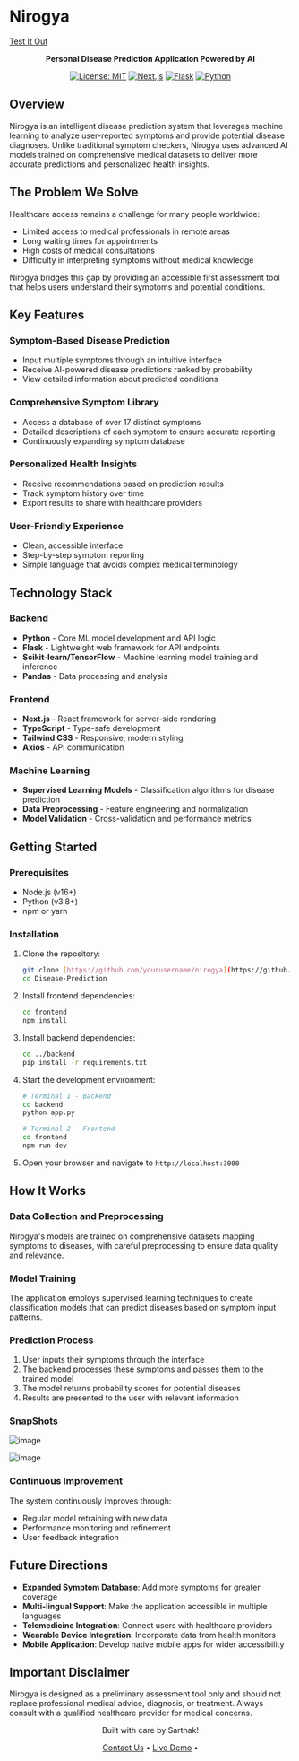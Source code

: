 # Nirogya
<a href="https://disease-prediction-sigma.vercel.app/">Test It Out</a>
<div align="center">
  
**Personal Disease Prediction Application Powered by AI**

[![License: MIT](https://img.shields.io/badge/License-MIT-blue.svg)](https://opensource.org/licenses/MIT)
[![Next.js](https://img.shields.io/badge/Next.js-v15.2.4-black)](https://nextjs.org/)
[![Flask](https://img.shields.io/badge/Flask-v2.0.0-green)](https://flask.palletsprojects.com/)
[![Python](https://img.shields.io/badge/Python-v3.11-blue)](https://www.python.org/)

</div>

## Overview

Nirogya is an intelligent disease prediction system that leverages machine learning to analyze user-reported symptoms and provide potential disease diagnoses. Unlike traditional symptom checkers, Nirogya uses advanced AI models trained on comprehensive medical datasets to deliver more accurate predictions and personalized health insights.

## The Problem We Solve

Healthcare access remains a challenge for many people worldwide:
- Limited access to medical professionals in remote areas
- Long waiting times for appointments
- High costs of medical consultations
- Difficulty in interpreting symptoms without medical knowledge

Nirogya bridges this gap by providing an accessible first assessment tool that helps users understand their symptoms and potential conditions.

## Key Features

### Symptom-Based Disease Prediction
- Input multiple symptoms through an intuitive interface
- Receive AI-powered disease predictions ranked by probability
- View detailed information about predicted conditions

### Comprehensive Symptom Library
- Access a database of over 17 distinct symptoms
- Detailed descriptions of each symptom to ensure accurate reporting
- Continuously expanding symptom database

### Personalized Health Insights
- Receive recommendations based on prediction results
- Track symptom history over time
- Export results to share with healthcare providers

### User-Friendly Experience
- Clean, accessible interface
- Step-by-step symptom reporting
- Simple language that avoids complex medical terminology

## Technology Stack

### Backend
- **Python** - Core ML model development and API logic
- **Flask** - Lightweight web framework for API endpoints
- **Scikit-learn/TensorFlow** - Machine learning model training and inference
- **Pandas** - Data processing and analysis

### Frontend
- **Next.js** - React framework for server-side rendering
- **TypeScript** - Type-safe development
- **Tailwind CSS** - Responsive, modern styling
- **Axios** - API communication

### Machine Learning
- **Supervised Learning Models** - Classification algorithms for disease prediction
- **Data Preprocessing** - Feature engineering and normalization
- **Model Validation** - Cross-validation and performance metrics

## Getting Started

### Prerequisites
- Node.js (v16+)
- Python (v3.8+)
- npm or yarn

### Installation

1. Clone the repository:
   ```bash
   git clone [https://github.com/yourusername/nirogya](https://github.com/SarthakShrivastav-a/Disease-Prediction)
   cd Disease-Prediction
   ```

2. Install frontend dependencies:
   ```bash
   cd frontend
   npm install
   ```

3. Install backend dependencies:
   ```bash
   cd ../backend
   pip install -r requirements.txt
   ```

4. Start the development environment:
   ```bash
   # Terminal 1 - Backend
   cd backend
   python app.py

   # Terminal 2 - Frontend
   cd frontend
   npm run dev
   ```

5. Open your browser and navigate to `http://localhost:3000`

## How It Works

### Data Collection and Preprocessing
Nirogya's models are trained on comprehensive datasets mapping symptoms to diseases, with careful preprocessing to ensure data quality and relevance.

### Model Training
The application employs supervised learning techniques to create classification models that can predict diseases based on symptom input patterns.

### Prediction Process
1. User inputs their symptoms through the interface
2. The backend processes these symptoms and passes them to the trained model
3. The model returns probability scores for potential diseases
4. Results are presented to the user with relevant information

### SnapShots
![image](https://github.com/user-attachments/assets/b144b523-5b60-4fca-9ca5-3b389f13c6c3)

![image](https://github.com/user-attachments/assets/2f160025-f8db-4614-a98e-fb9f1dbcad35)


### Continuous Improvement
The system continuously improves through:
- Regular model retraining with new data
- Performance monitoring and refinement
- User feedback integration

## Future Directions

- **Expanded Symptom Database**: Add more symptoms for greater coverage
- **Multi-lingual Support**: Make the application accessible in multiple languages
- **Telemedicine Integration**: Connect users with healthcare providers
- **Wearable Device Integration**: Incorporate data from health monitors
- **Mobile Application**: Develop native mobile apps for wider accessibility

## Important Disclaimer

Nirogya is designed as a preliminary assessment tool only and should not replace professional medical advice, diagnosis, or treatment. Always consult with a qualified healthcare provider for medical concerns.

<div align="center">
  <p>Built with care by Sarthak!</p>
  <p>
    <a href="mailto:sarthakshrivastavacontact@gmail.com">Contact Us</a> •
    <a href="https://disease-prediction-sigma.vercel.app/">Live Demo</a> •
  </p>
</div>
